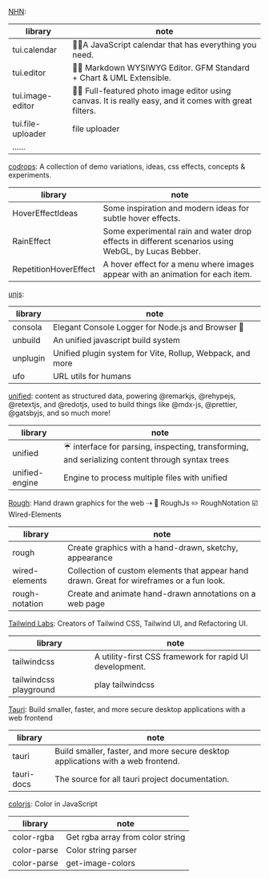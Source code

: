 [NHN](https://github.com/NHN):

| library           | note                                                                                                    |
| ----------------- | ------------------------------------------------------------------------------------------------------- |
| tui.calendar      | 🍞📅A JavaScript calendar that has everything you need.                                                 |
| tui.editor        | 🍞📝 Markdown WYSIWYG Editor. GFM Standard + Chart & UML Extensible.                                    |
| tui.image-editor  | 🍞🎨 Full-featured photo image editor using canvas. It is really easy, and it comes with great filters. |
| tui.file-uploader | file uploader                                                                                           |
| ......            |

[codrops](https://github.com/orgs/codrops/repositories): A collection of demo variations, ideas, css effects, concepts & experiments.

| library               | note                                                                                               |
| --------------------- | -------------------------------------------------------------------------------------------------- |
| HoverEffectIdeas      | Some inspiration and modern ideas for subtle hover effects.                                        |
| RainEffect            | Some experimental rain and water drop effects in different scenarios using WebGL, by Lucas Bebber. |
| RepetitionHoverEffect | A hover effect for a menu where images appear with an animation for each item.                     |

[unjs](https://github.com/unjs):

| library  | note                                                      |
| -------- | --------------------------------------------------------- |
| consola  | Elegant Console Logger for Node.js and Browser 🐨         |
| unbuild  | An unified javascript build system                        |
| unplugin | Unified plugin system for Vite, Rollup, Webpack, and more |
| ufo      | URL utils for humans                                      |

[unified](https://github.com/unified): content as structured data, powering @remarkjs, @rehypejs, @retextjs, and @redotjs, used to build things like @mdx-js, @prettier, @gatsbyjs, and so much more!

| library        | note                                                                                              |
| -------------- | ------------------------------------------------------------------------------------------------- |
| unified        | ☔️ interface for parsing, inspecting, transforming, and serializing content through syntax trees |
| unified-engine | Engine to process multiple files with unified                                                     |

[Rough](https://github.com/rough-stuff): Hand drawn graphics for the web ⇢ 🎨 RoughJs ✏️ RoughNotation ☑️ Wired-Elements

| library        | note                                                                                      |
| -------------- | ----------------------------------------------------------------------------------------- |
| rough          | Create graphics with a hand-drawn, sketchy, appearance                                    |
| wired-elements | Collection of custom elements that appear hand drawn. Great for wireframes or a fun look. |
| rough-notation | Create and animate hand-drawn annotations on a web page                                   |

[Tailwind Labs](https://github.com/tailwindlabs): Creators of Tailwind CSS, Tailwind UI, and Refactoring UI.

| library                | note                                                    |
| ---------------------- | ------------------------------------------------------- |
| tailwindcss            | A utility-first CSS framework for rapid UI development. |
| tailwindcss playground | play tailwindcss                                        |

[Tauri](https://github.com/tauri-apps): Build smaller, faster, and more secure desktop applications with a web frontend

| library    | note                                                                             |
| ---------- | -------------------------------------------------------------------------------- |
| tauri      | Build smaller, faster, and more secure desktop applications with a web frontend. |
| tauri-docs | The source for all tauri project documentation.                                  |

[colorjs](https://github.com/colorjs): Color in JavaScript

| library     | note                             |
| ----------- | -------------------------------- |
| color-rgba  | Get rgba array from color string |
| color-parse | Color string parser              |
| color-parse | get-image-colors                 |
